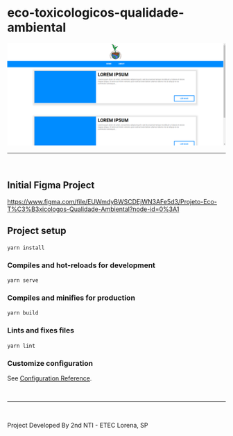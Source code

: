# eco-toxicologicos-qualidade-ambiental


<img src="./public/readmePrint.png">
<hr>
&nbsp;

## Initial Figma Project
https://www.figma.com/file/EUWmdyBWSCDEjWN3AFe5d3/Projeto-Eco-T%C3%B3xicologos-Qualidade-Ambiental?node-id=0%3A1

## Project setup
```
yarn install
```

### Compiles and hot-reloads for development
```
yarn serve
```

### Compiles and minifies for production
```
yarn build
```

### Lints and fixes files
```
yarn lint
```

### Customize configuration
See [Configuration Reference](https://cli.vuejs.org/config/).

&nbsp;
<hr>
&nbsp;

Project Developed By 2nd NTI - ETEC Lorena, SP
